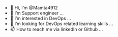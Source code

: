 - 👋 Hi, I’m @Mamta4912
- 👀 I’m Support engineer ...
- 🌱 I’m interested in DevOps ...
- 💞️ I’m looking for DevOps related learning skills ...
- 📫 How to reach me via linkedIn or Github ...

<!---
Mamta4912/Mamta4912 is a ✨ special ✨ repository because its `README.md` (this file) appears on your GitHub profile.
You can click the Preview link to take a look at your changes.
--->
